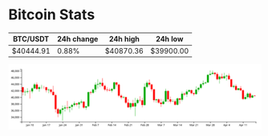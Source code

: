 # Bitcoin Stats

BTC/USDT|24h change|24h high|24h low|
|---|---|---|---|
|$40444.91|0.88%|$40870.36|$39900.00|

<img src="./chart.svg">
